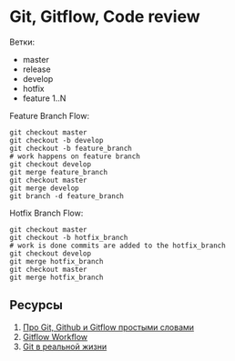 # Git, Gitflow, Code review

Ветки:
* master
* release
* develop
* hotfix
* feature 1..N

Feature Branch Flow:
```
git checkout master
git checkout -b develop
git checkout -b feature_branch
# work happens on feature branch
git checkout develop
git merge feature_branch
git checkout master
git merge develop
git branch -d feature_branch
```

Hotfix Branch Flow:
```
git checkout master
git checkout -b hotfix_branch
# work is done commits are added to the hotfix_branch
git checkout develop
git merge hotfix_branch
git checkout master
git merge hotfix_branch
```

## Ресурсы
1. [Про Git, Github и Gitflow простыми словами](https://proglib.io/p/git-github-gitflow/)
2. [Gitflow Workflow](https://www.atlassian.com/git/tutorials/comparing-workflows/gitflow-workflow)
3. [Git в реальной жизни](https://blog.regolit.com/2016/10/26/git-in-real-life)
